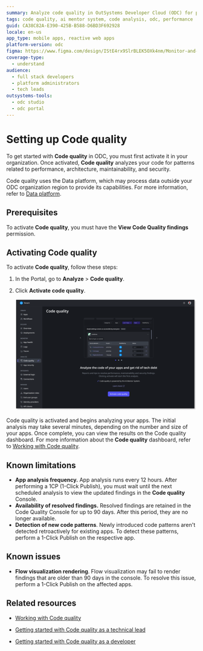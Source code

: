 ```yaml
---
summary: Analyze code quality in OutSystems Developer Cloud (ODC) for performance, architecture, maintenance, and security insights.
tags: code quality, ai mentor system, code analysis, odc, performance
guid: CA38C82A-E390-425B-B588-D6BD3F692928
locale: en-us
app_type: mobile apps, reactive web apps
platform-version: odc
figma: https://www.figma.com/design/IStE4rx9SlrBLEK5OXk4nm/Monitor-and-troubleshoot-apps?node-id=3621-877
coverage-type:
  - understand
audience:
  - full stack developers
  - platform administrators
  - tech leads
outsystems-tools:
  - odc studio
  - odc portal
---
```


# Setting up Code quality

To get started with **Code quality** in ODC, you must first activate it in your organization. Once activated, **Code quality** analyzes your code for patterns related to performance, architecture, maintainability, and security.

<div class="info" markdown="1">

Code quality uses the Data platform, which may process data outside your ODC organization region to provide its capabilities. For more information, refer to [Data platform](../../manage-platform-app-lifecycle/platform-architecture/intro.md#data-platform).

</div>

## Prerequisites

To activate **Code quality**, you must have the **View Code Quality findings** permission. 

## Activating Code quality

To activate **Code quality**, follow these steps:

1. In the Portal, go to **Analyze** > **Code quality**.

1. Click **Activate code quality**.
    
    ![Activate code quality button in the ODC Portal with a description of code quality analysis.](images/aims-activation-pl.png "Activate Code Quality")

Code quality is activated and begins analyzing your apps. The initial analysis may take several minutes, depending on the number and size of your apps. Once complete, you can view the results on the Code quality dashboard. For more information about the **Code quality** dashboard, refer to [Working with Code quality](working-with-code-quality.md).

## Known limitations

* **App analysis frequency.** App analysis runs every 12 hours. After performing a 1CP (1-Click Publish), you must wait until the next scheduled analysis to view the updated findings in the **Code quality** Console.
* **Availability of resolved findings.** Resolved findings are retained in the Code Quality Console for up to 90 days. After this period, they are no longer available.
* **Detection of new code patterns**. Newly introduced code patterns aren't detected retroactively for existing apps. To detect these patterns, perform a 1-Click Publish on the respective app.

## Known issues

* **Flow visualization rendering**. Flow visualization may fail to render findings that are older than 90 days in the console. To resolve this issue, perform a 1-Click Publish on the affected apps.

## Related resources

* [Working with Code quality](working-with-code-quality.md)

* [Getting started with Code quality as a technical lead](getting-started-aims-tl.md)

* [Getting started with Code quality as a developer](getting-started-aims-dev.md)
